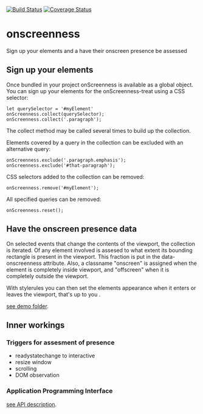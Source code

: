 [![Build Status](https://travis-ci.com/ovanderzee/onscreenness.svg?branch=master)](https://travis-ci.com/ovanderzee/onscreenness)
[![Coverage Status](https://coveralls.io/repos/github/ovanderzee/onscreenness/badge.svg?branch=master)](https://coveralls.io/github/ovanderzee/onscreenness?branch=master)

# onscreenness
Sign up your elements and a have their onscreen presence be assessed


## Sign up your elements
Once bundled in your project onScreenness is available as a global object.
You can sign up your elements for the onScreenness-treat using a CSS selector:

    let querySelector = '#myElement'
    onScreenness.collect(querySelector);
    onScreenness.collect('.paragraph');

The collect method may be called several times to build up the collection.

Elements covered by a query in the collection can be excluded with an alternative query:

    onScreenness.exclude('.paragraph.emphasis');
    onScreenness.exclude('#that-paragraph');

CSS selectors added to the collection can be removed:

    onScreenness.remove('#myElement');

All specified queries can be removed:

    onScreenness.reset();


## Have the onscreen presence data
On selected events that change the contents of the viewport, the collection is iterated.
Of any element involved is assesed to what extent its bounding rectangle is present in the viewport.
This fraction is put in the data-onscreenness attribute.
Also, a classname "onscreen" is assigned when the element is completely inside viewport, 
and "offscreen" when it is completely outside the viewport.

With stylerules you can then set the elements appearance when it enters or leaves the viewport, 
that's up to you .

<a href="demo">see demo folder</a>. 


## Inner workings

### Triggers for assesment of presence
* readystatechange to interactive
* resize window
* scrolling
* DOM observation

### Application Programming Interface
<a href="API.md">see API description</a>. 
